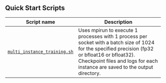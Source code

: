 <!--- 40. Quick Start Scripts -->
## Quick Start Scripts

| Script name | Description |
|-------------|-------------|
| [`multi_instance_training.sh`](/quickstart/image_recognition/tensorflow/resnet50v1_5/training/cpu/multi_instance_training.sh) |	Uses mpirun to execute 1 processes with 1 process per socket with a batch size of 1024 for the specified precision (fp32 or bfloat16 or bfloat32). Checkpoint files and logs for each instance are saved to the output directory.|
